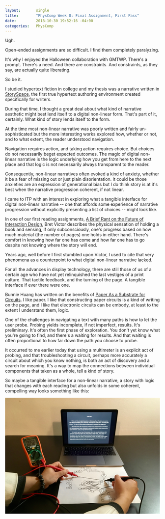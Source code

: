 ```yaml
---
layout:       single
title:        "PhysComp Week 8: Final Assignment, First Pass"
date:         2018-10-30 19:52:16 -04:00
categories:   PhysComp
---
```


Ugh.

Open-ended assignments are so difficult. I find them completely paralyzing.

It's why I enjoyed the Halloween collaboration with GMTWP. There's a prompt. There's a need. And there are constraints. And constraints, as they say, are actually quite liberating.

So be it.

I studied hypertext fiction in college and my thesis was a narrative written in [StorySpace](http://www.eastgate.com/storyspace/), the first true hypertext authoring environment created specifically for writers.

During that time, I thought a great deal about what kind of narrative aesthetic might best lend itself to a digital non-linear form. That's part of it, certainly. What kind of story lends itself to the form.

At the time most non-linear narrative was poorly written and fairly un-sophisticated but the more interesting works explored how, whether or not, and to what extent, the reader understood navigation.

Navigation requires action, and taking action requires choice. But choices do not necessarily beget expected outcomes. The magic of digital non-linear narrative is the logic underlying how you get from here to the next place and that logic is not necessarily always transparent to the reader.

Consequently, non-linear narratives often evoked a kind of anxiety, whether it be a fear of missing out or just plain disorientation. It could be those anxieties are an expression of generational bias but I do think story is at it's best when the narrative progression coherent, if not linear.

I came to ITP with an interest in exploring what a tangible interface for digital non-linear narrative -- one that affords some experience of narrative progression without explicitly presenting a list of choices -- might look like.

In one of our first reading assignments, [A Brief Rant on the Future of Interaction Design](http://worrydream.com/ABriefRantOnTheFutureOfInteractionDesign/), Bret Victor describes the physical sensation of holding a book and sensing, if only subconsciously, one's progress based on how much material (the number of pages) one holds in either hand. There's comfort in knowing how far one has come and how far one has to go despite not knowing where the story will end.

Years ago, well before I first stumbled upon Victor, I used to cite that very phenomena as a counterpoint to what digital non-linear narrative lacked.

For all the advances in display technology, there are still those of us of a certain age who have not yet relinquished the last vestiges of a print culture. That tactile feedback, and the turning of the page. A tangible interface if ever there were one.

Bunnie Huang has written on the benefits of [Paper As a Substrate for Circuits](https://www.bunniestudios.com/blog/?p=5259). I like paper. I like that constructing paper circuits is a kind of writing on the page, and I like that electronic circuits can be embody, at least to the extent I understand them, logic.

One of the challenges in navigating a text with many paths is how to let the user probe. Probing yields incomplete, if not imperfect, results. It's preliminary. It's often the first phase of exploration. You don't yet know what you're going to find, and there's a waiting for results. And that waiting is often proportional to how far down the path you choose to probe.

It occurred to me earlier today that using a multimeter is an explicit act of probing, and that troubleshooting a circuit, perhaps more accurately a circuit about which you know nothing, is both an act of discovery and a search for meaning. It's a way to map the connections between individual components that taken as a whole, tell a kind of story.

So maybe a tangible interface for a non-linear narrative, a story with logic that changes with each reading but also unfolds in some coherent, compelling way looks something like this:

![image-title-here](/assets/images/IMG_3635.jpg)
